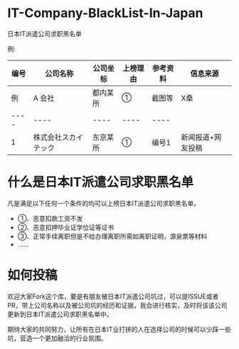 # IT-Company-BlackList-In-Japan
日本IT派遣公司求职黑名单

例:

|  编号 |  公司名称 |  公司坐标  | 上榜理由  | 参考资料  | 信息来源 | 
|  ---- |  ----  | ----  |  ----  | ----  |  ----  | 
| 例 | A 会社  | 都内某所 | ① | 截图等 | X桑|
|  ----  | ----  |  ----  | ----  |  ----  | 
|  1 | 株式会社スカイテック  | 东京某所 | ① | 编号1 | 新闻报道+网友投稿|

# 什么是日本IT派遣公司求职黑名单
凡是满足以下任何一个条件的均可以上榜日本IT派遣公司求职黑名单。

- ①、恶意扣款工资不发
- ②、恶意扣押毕业证学位证等证书
- ③、正常手续离职但是不给办理离职所需如离职证明，源泉票等材料
- ......

# 如何投稿
欢迎大家Fork这个库，要是有朋友被日本IT派遣公司坑过，可以提ISSUE或者PR，带上公司名称以及被公司坑的经历和证据，我会进行核实，及时将该该公司更新到日本IT派遣公司求职黑名单中。

期待大家的共同努力，让所有在日本IT业打拼的人在选择公司的时候可以少踩一些坑，营造一个更加融洽的行业氛围。
